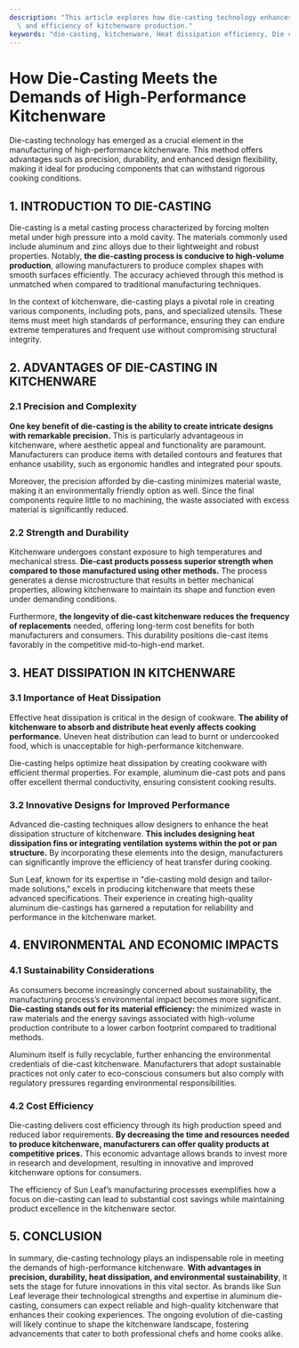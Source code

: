 ```yaml
---
description: "This article explores how die-casting technology enhances the quality, performance,\
  \ and efficiency of kitchenware production."
keywords: "die-casting, kitchenware, Heat dissipation efficiency, Die casting process"
---
```

# How Die-Casting Meets the Demands of High-Performance Kitchenware

Die-casting technology has emerged as a crucial element in the manufacturing of high-performance kitchenware. This method offers advantages such as precision, durability, and enhanced design flexibility, making it ideal for producing components that can withstand rigorous cooking conditions. 

## 1. INTRODUCTION TO DIE-CASTING

Die-casting is a metal casting process characterized by forcing molten metal under high pressure into a mold cavity. The materials commonly used include aluminum and zinc alloys due to their lightweight and robust properties. Notably, **the die-casting process is conducive to high-volume production**, allowing manufacturers to produce complex shapes with smooth surfaces efficiently. The accuracy achieved through this method is unmatched when compared to traditional manufacturing techniques.

In the context of kitchenware, die-casting plays a pivotal role in creating various components, including pots, pans, and specialized utensils. These items must meet high standards of performance, ensuring they can endure extreme temperatures and frequent use without compromising structural integrity.

## 2. ADVANTAGES OF DIE-CASTING IN KITCHENWARE

### 2.1 Precision and Complexity

**One key benefit of die-casting is the ability to create intricate designs with remarkable precision.** This is particularly advantageous in kitchenware, where aesthetic appeal and functionality are paramount. Manufacturers can produce items with detailed contours and features that enhance usability, such as ergonomic handles and integrated pour spouts.

Moreover, the precision afforded by die-casting minimizes material waste, making it an environmentally friendly option as well. Since the final components require little to no machining, the waste associated with excess material is significantly reduced.

### 2.2 Strength and Durability

Kitchenware undergoes constant exposure to high temperatures and mechanical stress. **Die-cast products possess superior strength when compared to those manufactured using other methods.** The process generates a dense microstructure that results in better mechanical properties, allowing kitchenware to maintain its shape and function even under demanding conditions.

Furthermore, **the longevity of die-cast kitchenware reduces the frequency of replacements** needed, offering long-term cost benefits for both manufacturers and consumers. This durability positions die-cast items favorably in the competitive mid-to-high-end market.

## 3. HEAT DISSIPATION IN KITCHENWARE

### 3.1 Importance of Heat Dissipation

Effective heat dissipation is critical in the design of cookware. **The ability of kitchenware to absorb and distribute heat evenly affects cooking performance.** Uneven heat distribution can lead to burnt or undercooked food, which is unacceptable for high-performance kitchenware.

Die-casting helps optimize heat dissipation by creating cookware with efficient thermal properties. For example, aluminum die-cast pots and pans offer excellent thermal conductivity, ensuring consistent cooking results.

### 3.2 Innovative Designs for Improved Performance

Advanced die-casting techniques allow designers to enhance the heat dissipation structure of kitchenware. **This includes designing heat dissipation fins or integrating ventilation systems within the pot or pan structure.** By incorporating these elements into the design, manufacturers can significantly improve the efficiency of heat transfer during cooking.

Sun Leaf, known for its expertise in "die-casting mold design and tailor-made solutions," excels in producing kitchenware that meets these advanced specifications. Their experience in creating high-quality aluminum die-castings has garnered a reputation for reliability and performance in the kitchenware market.

## 4. ENVIRONMENTAL AND ECONOMIC IMPACTS 

### 4.1 Sustainability Considerations

As consumers become increasingly concerned about sustainability, the manufacturing process’s environmental impact becomes more significant. **Die-casting stands out for its material efficiency:** the minimized waste in raw materials and the energy savings associated with high-volume production contribute to a lower carbon footprint compared to traditional methods.

Aluminum itself is fully recyclable, further enhancing the environmental credentials of die-cast kitchenware. Manufacturers that adopt sustainable practices not only cater to eco-conscious consumers but also comply with regulatory pressures regarding environmental responsibilities.

### 4.2 Cost Efficiency

Die-casting delivers cost efficiency through its high production speed and reduced labor requirements. **By decreasing the time and resources needed to produce kitchenware, manufacturers can offer quality products at competitive prices.** This economic advantage allows brands to invest more in research and development, resulting in innovative and improved kitchenware options for consumers.

The efficiency of Sun Leaf’s manufacturing processes exemplifies how a focus on die-casting can lead to substantial cost savings while maintaining product excellence in the kitchenware sector.

## 5. CONCLUSION

In summary, die-casting technology plays an indispensable role in meeting the demands of high-performance kitchenware. **With advantages in precision, durability, heat dissipation, and environmental sustainability**, it sets the stage for future innovations in this vital sector. As brands like Sun Leaf leverage their technological strengths and expertise in aluminum die-casting, consumers can expect reliable and high-quality kitchenware that enhances their cooking experiences. The ongoing evolution of die-casting will likely continue to shape the kitchenware landscape, fostering advancements that cater to both professional chefs and home cooks alike.
